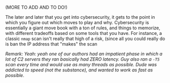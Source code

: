 (MORE TO ADD AND TO DO!)

The later and later that you get into cybersecurity, it gets to the point in which you figure out which moves to play and why. Cybersecurity is essentially a giant move book with a ton of rules, and things to memorize, with different tradeoffs based on some tools that you have. For instance, a classic `nmap` scan isn't really that high of a risk, (since all you could really do is ban the IP address that "makes" the scan

*Remark: Yeah: yeah one of our authors had an impatient phase in which a lot of C2 servers they ran basically had ZERO latency. Guy also ran a `-T5` scan every time and would use as many threads as possible. Dude was addicted to speed (not the substance), and wanted to work as fast as possible.*
